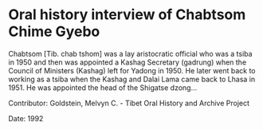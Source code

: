 # Oral history interview of Chabtsom Chime Gyebo  
Chabtsom [Tib. chab tshom] was a lay aristocratic official who was a tsiba in 1950 and then was appointed a Kashag Secretary (gadrung) when the Council of Ministers (Kashag) left for Yadong in 1950. He later went back to working as a tsiba when the Kashag and Dalai Lama came back to Lhasa in 1951. He was appointed the head of the Shigatse dzong... 

Contributor: Goldstein, Melvyn C. - Tibet Oral History and Archive Project  

Date:
1992  

